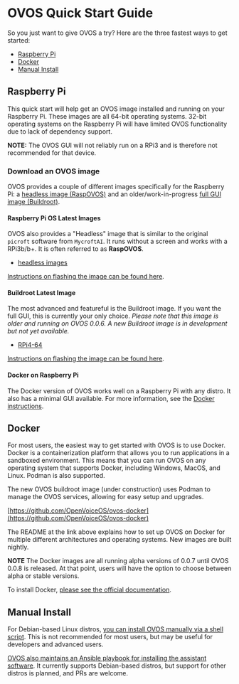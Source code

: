 # OVOS Quick Start Guide

So you just want to give OVOS a try? Here are the three fastest ways to get started:

- [Raspberry Pi](#raspberry-pi)
- [Docker](#docker)
- [Manual Install](#manual-install)

## Raspberry Pi

This quick start will help get an OVOS image installed and running on your Raspberry Pi. These images are all 64-bit operating systems. 32-bit operating systems on the Raspberry Pi will have limited OVOS functionality due to lack of dependency support.

**NOTE:** The OVOS GUI will not reliably run on a RPi3 and is therefore not recommended for that device.

### Download an OVOS image

OVOS provides a couple of different images specifically for the Raspberry Pi: a [headless image (RaspOVOS)](#rasberry-pi-os-latest-images) and an older/work-in-progress [full GUI image (Buildroot)](#buildroot-latest-image).

#### Raspberry Pi OS Latest Images

OVOS also provides a "Headless" image that is similar to the original `picroft` software from `MycroftAI`. It runs without a screen and works with a RPi3b/b+. It is often referred to as **RaspOVOS**.

- [headless images](https://ovosimages.ziggyai.online/raspbian/development)

[Instructions on flashing the image can be found here](flashing_images.md).

#### Buildroot Latest Image

The most advanced and featureful is the Buildroot image. If you want the full GUI, this is currently your only choice. _Please note that this image is older and running on OVOS 0.0.6. A new Buildroot image is in development but not yet available._

- [RPi4-64](https://drive.google.com/file/d/1PUtNXfZ5jMUlVAgyN-KXPdVdX6r51eBw/view?usp=share_link)

[Instructions on flashing the image can be found here](flashing_images.md).

#### Docker on Raspberry Pi

The Docker version of OVOS works well on a Raspberry Pi with any distro. It also has a minimal GUI available. For more information, see the [Docker instructions](#docker).

## Docker

For most users, the easiest way to get started with OVOS is to use Docker. Docker is a containerization platform that allows you to run applications in a sandboxed environment. This means that you can run OVOS on any operating system that supports Docker, including Windows, MacOS, and Linux. Podman is also supported.

The new OVOS buildroot image (under construction) uses Podman to manage the OVOS services, allowing for easy setup and upgrades.

[https://github.com/OpenVoiceOS/ovos-docker](https://github.com/OpenVoiceOS/ovos-docker)

The README at the link above explains how to set up OVOS on Docker for multiple different architectures and operating systems. New images are built nightly.

**NOTE** The Docker images are all running alpha versions of 0.0.7 until OVOS 0.0.8 is released. At that point, users will have the option to choose between alpha or stable versions.

To install Docker, [please see the official documentation](https://docs.docker.com/engine/install/).

## Manual Install

For Debian-based Linux distros, [you can install OVOS manually via a shell script](https://github.com/OpenVoiceOS/raspbian-ovos/blob/dev/manual_user_install.sh). This is not recommended for most users, but may be useful for developers and advanced users.

[OVOS also maintains an Ansible playbook for installing the assistant software](https://github.com/OpenVoiceOS/ovos-ansible). It currently supports Debian-based distros, but support for other distros is planned, and PRs are welcome.
